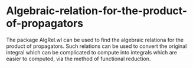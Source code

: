 # Algebraic-relation-for-the-product-of-propagators
The package AlgRel.wl can be used to find the algebraic relationa for the product of propagators. Such relations can be used to convert the original integral which can be complicated to compute into integrals which are easier to computed, via the method of functional reduction.
